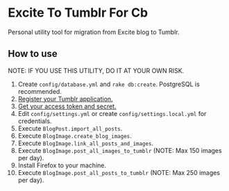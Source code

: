 Excite To Tumblr For Cb
================

Personal utility tool for migration from Excite blog to Tumblr.

How to use
-----------

NOTE: IF YOU USE THIS UTILITY, DO IT AT YOUR OWN RISK.

1. Create `config/database.yml` and `rake db:create`. PostgreSQL is recommended.
1. [Register your Tumblr application.](https://www.tumblr.com/oauth/apps)
1. [Get your access token and secret.](https://api.tumblr.com/console/calls/user/info)
1. Edit `config/settings.yml` or create `config/settings.local.yml` for credentials.
1. Execute `BlogPost.import_all_posts`.
1. Execute `BlogImage.create_blog_images`.
1. Execute `BlogImage.link_all_posts_and_images`.
1. Execute `BlogImage.post_all_images_to_tumblr` (NOTE: Max 150 images per day).
1. Install Firefox to your machine.
1. Execute `BlogImage.post_all_posts_to_tumblr` (NOTE: Max 250 images per day).
